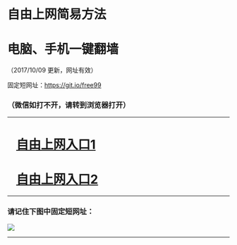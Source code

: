 ﻿# 自由上网简易方法

# 电脑、手机一键翻墙

（2017/10/09 更新，网址有效）

固定短网址：https://git.io/free99

### （微信如打不开，请转到浏览器打开）


***





# &nbsp;&nbsp; <a href="http://ft376913213.fwq-tz-1001.info/fwqtz01.html?t=100900115131 " target="_blank">自由上网入口1</a>
# &nbsp;&nbsp; <a href="http://ft103355209.fwq-tz-1002.info/fwqtz02.html?t=100900132591 " target="_blank">自由上网入口2</a>
***

### 请记住下图中固定短网址：

<img src="https://s3-us-west-2.amazonaws.com/fwq-1001/yjfq-20170905okok.png" /> 


***

